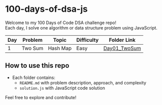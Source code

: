# 100-days-of-dsa-js

Welcome to my 100 Days of Code DSA challenge repo!  
Each day, I solve one algorithm or data structure problem using JavaScript.  

| Day | Problem                          | Topic              | Difficulty | Folder Link            |
|------|---------------------------------|--------------------|------------|-----------------------|
| 1    | Two Sum                         | Hash Map           | Easy       | [Day01_TwoSum](./Day01_TwoSum-) |
## How to use this repo

- Each folder contains:  
  - `README.md` with problem description, approach, and complexity  
  - `solution.js` with JavaScript code solution

Feel free to explore and contribute!
